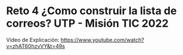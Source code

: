 # Reto 4 ¿Como construir la lista de correos? UTP - Misión TIC 2022
Video de Explicación: https://www.youtube.com/watch?v=zhAT60hzvVY&t=49s
